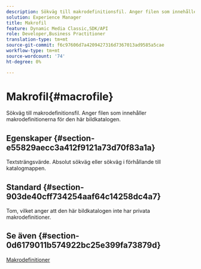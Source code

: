 ```yaml
---
description: Sökväg till makrodefinitionsfil. Anger filen som innehåller makrodefinitionerna för den här bildkatalogen.
solution: Experience Manager
title: Makrofil
feature: Dynamic Media Classic,SDK/API
role: Developer,Business Practitioner
translation-type: tm+mt
source-git-commit: f6c97606d7a4209427316d7367013ad9585a5cae
workflow-type: tm+mt
source-wordcount: '74'
ht-degree: 0%

---
```



# Makrofil{#macrofile}

Sökväg till makrodefinitionsfil. Anger filen som innehåller makrodefinitionerna för den här bildkatalogen.

## Egenskaper {#section-e55829aecc3a412f9121a73d70f83a1a}

Textsträngsvärde. Absolut sökväg eller sökväg i förhållande till katalogmappen.

## Standard {#section-903de40cff734254aaf64c14258dc4a7}

Tom, vilket anger att den här bildkatalogen inte har privata makrodefinitioner.

## Se även {#section-0d6179011b574922bc25e399fa73879d}

[Makrodefinitioner](../../../../../is-api/image-catalog/image-serving-api-ref/c-image-catalog-reference/c-macro-definition-reference/c-macro-definition-reference.md#concept-5ec73f7636c1496fba1e94094e694e79)
